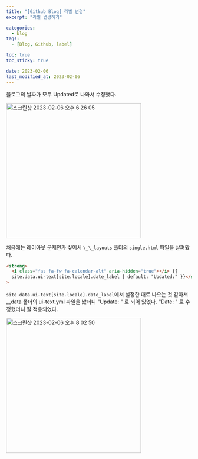 ```yaml
---
title: "[Github Blog] 라벨 변경"
excerpt: "라벨 변경하기"

categories:
  - blog
tags:
  - [Blog, Github, label]

toc: true
toc_sticky: true

date: 2023-02-06
last_modified_at: 2023-02-06
---
```


블로그의 날짜가 모두 Updated로 나와서 수정했다.

<img width="366" alt="스크린샷 2023-02-06 오후 6 26 05" src="https://user-images.githubusercontent.com/110877564/216954807-409da92a-0856-4413-a615-fde1d2fde846.png">

처음에는 레이아웃 문제인가 싶어서 `\_\_layouts` 폴더의 `single.html` 파일을 살펴봤다.

```html
<strong>
  <i class="fas fa-fw fa-calendar-alt" aria-hidden="true"></i> {{
  site.data.ui-text[site.locale].date_label | default: "Updated:" }}</strong
>
```

`site.data.ui-text[site.locale].date_label`에서 설정한 대로 나오는 것 같아서 \_\_data 폴더의 ui-text.yml 파일을 봤더니 "Update: " 로 되어 있었다. "Date: " 로 수정했더니 잘 적용되었다.

<img width="366" alt="스크린샷 2023-02-06 오후 8 02 50" src="https://user-images.githubusercontent.com/110877564/216955628-a33bf344-a812-4c38-8a16-cdad63dbe821.png">
